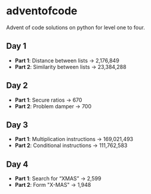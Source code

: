 # adventofcode
Advent of code solutions on python for level one to four. 
## Day 1
- **Part 1**: Distance between lists → 2,176,849  
- **Part 2**: Similarity between lists → 23,384,288  

## Day 2
- **Part 1**: Secure ratios → 670  
- **Part 2**: Problem damper → 700  

## Day 3
- **Part 1**: Multiplication instructions → 169,021,493  
- **Part 2**: Conditional instructions → 111,762,583  

## Day 4
- **Part 1**: Search for “XMAS” → 2,599  
- **Part 2**: Form "X-MAS" → 1,948  